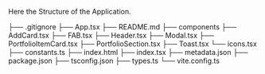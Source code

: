 Here the Structure of the Application.

├── .gitignore
├── App.tsx
├── README.md
├── components
    ├── AddCard.tsx
    ├── FAB.tsx
    ├── Header.tsx
    ├── Modal.tsx
    ├── PortfolioItemCard.tsx
    ├── PortfolioSection.tsx
    ├── Toast.tsx
    └── icons.tsx
├── constants.ts
├── index.html
├── index.tsx
├── metadata.json
├── package.json
├── tsconfig.json
├── types.ts
└── vite.config.ts
